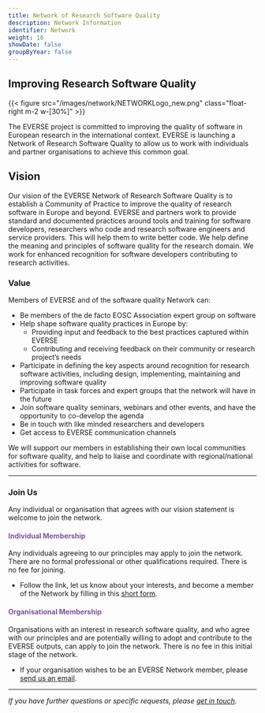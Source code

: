 ```yaml
---
title: Network of Research Software Quality
description: Network Information
identifier: Network
weight: 10
showDate: false
groupByYear: false
---
```


## Improving Research Software Quality

{{< figure src="/images/network/NETWORKLogo_new.png" class="float-right m-2 w-[30%]" >}}

The EVERSE project is committed to improving the quality of software in European research in the international context. EVERSE is launching a Network of Research Software Quality to allow us to work with individuals and partner organisations to achieve this common goal.

<h2> Vision </h2>

Our vision of the EVERSE Network of Research Software Quality is to establish a Community of Practice to improve the quality of research software in Europe and beyond. EVERSE and partners work to provide standard and documented practices around tools and training for software developers, researchers who code and research software engineers and service providers. This will help them to write better code. We help define the meaning and principles of software quality for the research domain. We work for enhanced recognition for software developers contributing to research activities.

### Value

Members of EVERSE and of the software quality Network can:

* Be members of the de facto EOSC Association expert group on software
* Help shape software quality practices in Europe by:
    * Providing input and feedback to the  best practices captured within EVERSE 
    * Contributing and receiving feedback on their community or research project’s needs
* Participate in defining the key aspects around recognition for research software activities, including design, implementing, maintaining and improving software quality
* Participate in task forces and expert groups that the network will have in the future
* Join software quality seminars, webinars and other events, and have the opportunity to co-develop the agenda
* Be in touch with like minded researchers and developers
* Get access to EVERSE communication channels

We will support our members in establishing their own local communities for software quality, and help to liaise and coordinate with regional/national activities for software.

---

### Join Us

Any individual or organisation that agrees with our vision statement is welcome to join the network.

#### <font color="80529a"> Individual Membership </font>

Any individuals agreeing to our principles may apply to join the network. There are no formal professional or other qualifications required. There is no fee for joining.

- Follow the link, let us know about your interests, and become a member of the Network by filling in this [short form](https://ec.europa.eu/eusurvey/runner/EVERSENetworkJoinIndividual).

#### <font color="80529a"> Organisational Membership </font>

Organisations with an interest in research software quality, and who agree with our principles and are potentially willing to adopt and contribute to the EVERSE outputs, can apply to join the network. There is no fee in this initial stage of the network.

- If your organisation wishes to be an EVERSE Network member, please [send us an email](mailto:contact@everse.software).

---

*If you have further questions or specific requests, please [get in touch](/contact).*
